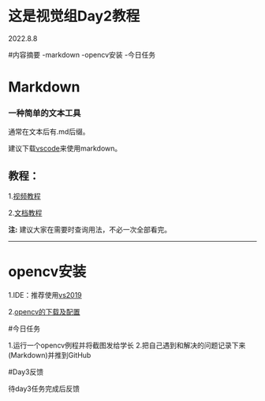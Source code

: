# 这是视觉组Day2教程
2022.8.8

#内容摘要
-markdown
-opencv安装
-今日任务

# Markdown

### 一种简单的文本工具

通常在文本后有.md后缀。

建议下载[vscode](https://vscode.cdn.azure.cn/stable/b4c1bd0a9b03c749ea011b06c6d2676c8091a70c/VSCodeUserSetup-x64-1.57.0.exe)来使用markdown。

## 教程：
1.[视频教程](https://www.bilibili.com/video/BV1JA411h7Gw?share_source=copy_web&vd_source=253bb06dec5824df7ba1574021fd8b5a)

2.[文档教程](https://www.runoob.com/markdown/md-tutorial.html)

**注:** 建议大家在需要时查询用法，不必一次全部看完。

---
# opencv安装

1.IDE：推荐使用[vs2019](https://blog.csdn.net/YSJ367635984/article/details/104648941?csdn_share_tail=%7B%22type%22%3A%22blog%22%2C%22rType%22%3A%22article%22%2C%22rId%22%3A%22104648941%22%2C%22source%22%3A%22The_Admin%22%7D&ctrtid=d5qLp)

2.[opencv的下载及配置](https://www.bilibili.com/video/BV1E7411c7FR?is_story_h5=false&p=1&share_from=ugc&share_medium=android&share_plat=android&share_session_id=4f2d0036-7837-498d-bdf9-b6a886351a5f&share_source=QQ&share_tag=s_i&timestamp=1660108289&unique_k=TNNLahy)  

#今日任务

1.运行一个opencv例程并将截图发给学长
2.把自己遇到和解决的问题记录下来(Markdown)并推到GitHub

#Day3反馈

待day3任务完成后反馈


